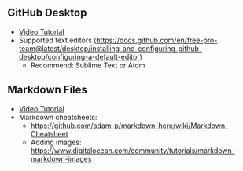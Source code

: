 ## GitHub Desktop
* [Video Tutorial](https://www.youtube.com/watch?v=ci3W1T88mzw "Video Tutorial")
* Supported text editors (https://docs.github.com/en/free-pro-team@latest/desktop/installing-and-configuring-github-desktop/configuring-a-default-editor)
	* Recommend: Sublime Text or Atom

## Markdown Files
* [Video Tutorial](https://www.youtube.com/watch?v=yXY3f9jw7fg "Video Tutorial")
* Markdown cheatsheets:
	* https://github.com/adam-p/markdown-here/wiki/Markdown-Cheatsheet
	* Adding images: https://www.digitalocean.com/community/tutorials/markdown-markdown-images


